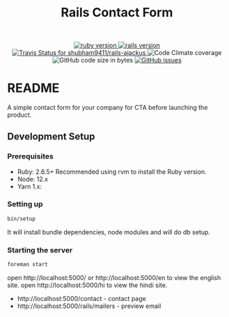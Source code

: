 <div align="center">
  <br>
  <h1>Rails Contact Form</h1>
</div>
<br>
<p align="center">
  <a href="https://www.ruby-lang.org/en/">
    <img src="https://img.shields.io/badge/Ruby-v2.6.5-green.svg" alt="ruby version">
  </a>
  <a href="http://rubyonrails.org/">
    <img src="https://img.shields.io/badge/Rails-v6.1.0-brightgreen.svg" alt="rails version">
  </a>
  <a href="https://travis-ci.com/shubham9411/rails-ajackus">
    <img alt="Travis Status for shubham9411/rails-ajackus" src="https://img.shields.io/travis/shubham9411/rails-ajackus">
  </a>
  <img alt="Code Climate coverage" src="https://img.shields.io/codeclimate/coverage/shubham9411/rails-ajackus">
  <img src="https://img.shields.io/github/languages/code-size/shubham9411/rails-ajackus" alt="GitHub code size in bytes">
  <a href="https://github.com/shubham9411/rails-ajackus/issues">
    <img alt="GitHub issues" src="https://img.shields.io/github/issues/shubham9411/rails-ajackus">
  </a>
</p>

# README

A simple contact form for your company for CTA before launching the product.

## Development Setup

### Prerequisites

- Ruby: 2.6.5+ Recommended using rvm to install the Ruby version.
- Node: 12.x
- Yarn 1.x:

### Setting up

```bash
bin/setup
```

It will install bundle dependencies, node modules and will do db setup.

### Starting the server

```bash
foreman start
```

open http://localhost:5000/ or http://localhost:5000/en to view the english site.
open http://localhost:5000/hi to view the hindi site.

- http://localhost:5000/contact - contact page
- http://localhost:5000/rails/mailers - preview email
